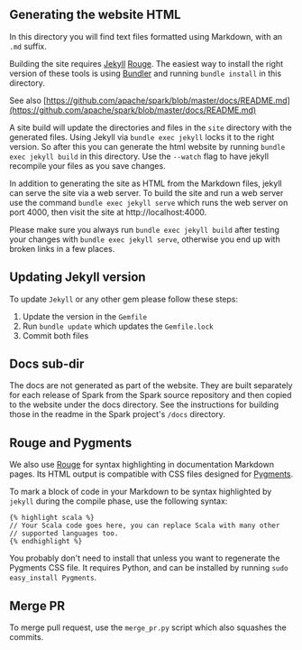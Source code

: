 ## Generating the website HTML

In this directory you will find text files formatted using Markdown, with an `.md` suffix.

Building the site requires [Jekyll](http://jekyllrb.com/docs)
[Rouge](https://github.com/rouge-ruby/rouge).
The easiest way to install the right version of these tools is using
[Bundler](https://bundler.io/) and running `bundle install` in this directory.

See also [https://github.com/apache/spark/blob/master/docs/README.md](https://github.com/apache/spark/blob/master/docs/README.md)

A site build will update the directories and files in the `site` directory with the generated files.
Using Jekyll via `bundle exec jekyll` locks it to the right version.
So after this you can generate the html website by running `bundle exec jekyll build` in this
directory. Use the `--watch` flag to have jekyll recompile your files as you save changes.

In addition to generating the site as HTML from the Markdown files, jekyll can serve the site via
a web server. To build the site and run a web server use the command `bundle exec jekyll serve` which runs
the web server on port 4000, then visit the site at http://localhost:4000.

Please make sure you always run `bundle exec jekyll build` after testing your changes with
`bundle exec jekyll serve`, otherwise you end up with broken links in a few places.

## Updating Jekyll version

To update `Jekyll` or any other gem please follow these steps:

1. Update the version in the `Gemfile`
1. Run `bundle update` which updates the `Gemfile.lock`
1. Commit both files

## Docs sub-dir

The docs are not generated as part of the website. They are built separately for each release 
of Spark from the Spark source repository and then copied to the website under the docs 
directory. See the instructions for building those in the readme in the Spark 
project's `/docs` directory.

## Rouge and Pygments

We also use [Rouge](https://github.com/rouge-ruby/rouge) for syntax highlighting in documentation Markdown pages.
Its HTML output is compatible with CSS files designed for [Pygments](https://pygments.org/).

To mark a block of code in your Markdown to be syntax highlighted by `jekyll` during the 
compile phase, use the following syntax:

    {% highlight scala %}
    // Your Scala code goes here, you can replace Scala with many other
    // supported languages too.
    {% endhighlight %}

You probably don't need to install that unless you want to regenerate the Pygments CSS file.
It requires Python, and can be installed by running `sudo easy_install Pygments`.

## Merge PR

To merge pull request, use the `merge_pr.py` script which also squashes the commits.
